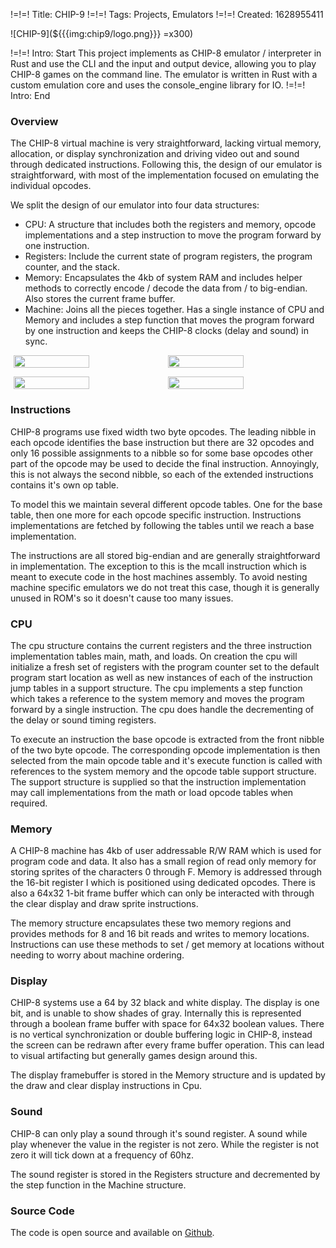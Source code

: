 !=!=! Title: CHIP-9
!=!=! Tags: Projects, Emulators
!=!=! Created: 1628955411

![CHIP-9](${{{img:chip9/logo.png}}} =x300)

!=!=! Intro: Start
This project implements as CHIP-8 emulator / interpreter in Rust and use the CLI and the input and output device, allowing you to play CHIP-8 games on the command line. The emulator is written in Rust with a custom emulation core and uses the console_engine library for IO.
!=!=! Intro: End

### Overview

The CHIP-8 virtual machine is very straightforward, lacking virtual memory, allocation, or display synchronization and driving video out and sound through dedicated instructions. Following this, the design of our emulator is straightforward, with most of the implementation focused on emulating the individual opcodes.

We split the design of our emulator into four data structures:
- CPU: A structure that includes both the registers and memory, opcode implementations and a step instruction to move the program forward by one instruction.
- Registers: Include the current state of program registers, the program counter, and the stack.
- Memory: Encapsulates the 4kb of system RAM and includes helper methods to correctly encode / decode the data from / to big-endian. Also stores the current frame buffer.
- Machine: Joins all the pieces together. Has a single instance of CPU and Memory and includes a step function that moves the program forward by one instruction and keeps the CHIP-8 clocks (delay and sound) in sync.

<p style="display: flex; justify-content: center;">
  <img src="${{{img:chip9/screen1.jpg}}}" width="49%" />
  <img src="${{{img:chip9/screen4.jpg}}}" width="49%" />
</p>

<p style="display: flex; justify-content: center;">
  <img src="${{{img:chip9/screen3.jpg}}}" width="49%" />
  <img src="${{{img:chip9/screen2.jpg}}}" width="49%" />
</p>

### Instructions

CHIP-8 programs use fixed width two byte opcodes. The leading nibble in each opcode identifies the base instruction but there are 32 opcodes and only 16 possible assignments to a nibble so for some base opcodes other part of the opcode may be used to decide the final instruction. Annoyingly, this is not always the second nibble, so each of the extended instructions contains it's own op table.

To model this we maintain several different opcode tables. One for the base table, then one more for each opcode specific instruction. Instructions implementations are fetched by following the tables until we reach a base implementation.

The instructions are all stored big-endian and are generally straightforward in implementation. The exception to this is the mcall instruction which is meant to execute code in the host machines assembly. To avoid nesting machine specific emulators we do not treat this case, though it is generally unused in ROM's so it doesn't cause too many issues.

### CPU

The cpu structure contains the current registers and the three instruction implementation tables main, math, and loads. On creation the cpu will initialize a fresh set of registers with the program counter set to the default program start location as well as new instances of each of the instruction jump tables in a support structure. The cpu implements a step function which takes a reference to the system memory and moves the program forward by a single instruction. The cpu does handle the decrementing of the delay or sound timing registers.

To execute an instruction the base opcode is extracted from the front nibble of the two byte opcode. The corresponding opcode implementation is then selected from the main opcode table and it's execute function is called with references to the system memory and the opcode table support structure. The support structure is supplied so that the instruction implementation may call implementations from the math or load opcode tables when required.

### Memory

A CHIP-8 machine has 4kb of user addressable R/W RAM which is used for program code and data. It also has a small region of read only memory for storing sprites of the characters 0 through F. Memory is addressed through the 16-bit register I which is positioned using dedicated opcodes. There is also a 64x32 1-bit frame buffer which can only be interacted with through the clear display and draw sprite instructions.

The memory structure encapsulates these two memory regions and provides methods for 8 and 16 bit reads and writes to memory locations. Instructions can use these methods to set / get memory at locations without needing to worry about machine ordering.

### Display

CHIP-8 systems use a 64 by 32 black and white display. The display is one bit, and is unable to show shades of gray. Internally this is represented through a boolean frame buffer with space for 64x32 boolean values. There is no vertical synchronization or double buffering logic in CHIP-8, instead the screen can be redrawn after every frame buffer operation. This can lead to visual artifacting but generally games design around this.

The display framebuffer is stored in the Memory structure and is updated by the draw and clear display instructions in Cpu.

### Sound

CHIP-8 can only play a sound through it's sound register. A sound while play whenever the value in the register is not zero. While the register is not zero it will tick down at a frequency of 60hz.

The sound register is stored in the Registers structure and decremented by the step function in the Machine structure.

### Source Code

The code is open source and available on [Github](https://github.com/jawline/CHIP-9/).
